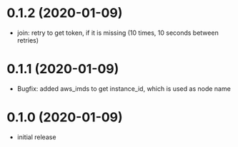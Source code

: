 0.1.2 (2020-01-09)
==================

- join: retry to get token, if it is missing (10 times, 10 seconds between retries)

0.1.1 (2020-01-09)
==================

- Bugfix: added aws_imds to get instance_id, which is used as node name

0.1.0 (2020-01-09)
==================

- initial release
